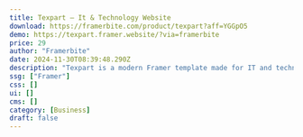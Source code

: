 ```yaml
---
title: Texpart — It & Technology Website
download: https://framerbite.com/product/texpart?aff=YGGpO5
demo: https://texpart.framer.website/?via=framerbite
price: 29
author: "Framerbite"
date: 2024-11-30T08:39:48.290Z
description: "Texpart is a modern Framer template made for IT and technology, software services. Texpart stands out with its stylish look and easy-to-use layout, grabbing the attention of your website visitors."
ssg: ["Framer"]
css: []
ui: []
cms: []
category: [Business]
draft: false
---
```

